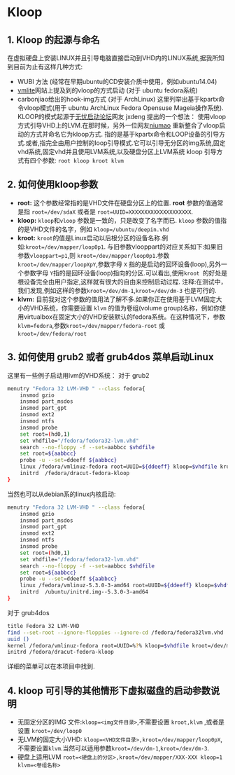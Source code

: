 # Kloop 
## 1. Kloop 的起源与命名

在虚拟硬盘上安装LINUX并且引导电脑直接启动到VHD内的LINUX系统,据我所知到目前为止有这样几种方式:
+ WUBI 方法 (经常在早期ubuntu的CD安装介质中使用，例如ubuntu14.04)
+ [vmlite](http://www.vmlite.org/)网站上提及到的vloop的方式启动 (对于 ubuntu fedora系统)
+ carbonjiao给出的hook-img方式 (对于 ArchLinux) 
这里列举出基于kpartx命令vloop模式(用于 ubuntu ArchLinux Fedora Opensuse Mageia操作系统). KLOOP的模式起源于[无忧启动论坛](http://bbs.wuyou.net/forum.php)网友 jxdeng 提出的一个想法： 使用vloop方式引导VHD上的LVM.在那时候，另外一位网友[niumao](http://bbs.c3.wuyou.net/home.php?mod=space&uid=434443) 重新整合了vloop启动的方式并命名它为kloop方式. 指的是基于kpartx命令和LOOP设备的引导方式.或者,指完全由用户控制的loop引导模式.它可以引导无分区的img系统,固定vhd系统,固定vhd并且使用LVM系统,以及硬盘分区上LVM系统
kloop 引导方式有四个参数: `root kloop kroot klvm`
## 2. 如何使用kloop参数
+ **root:** 这个参数经常指的是VHD文件在硬盘分区上的位置. **root** 参数的值通常是指 `root=/dev/sdaX` 或者是 `root=UUID=XXXXXXXXXXXXXXXXXXXX`.
+ **kloop:** `kloop`和`vloop` 参数是一致的，只是改变了名字而已. `kloop` 参数的值指的是VHD文件的名字，例如 `kloop=/ubuntu/deepin.vhd`
+ **kroot:** `kroot`的值是Linux启动以后根分区的设备名称.例如:`kroot=/dev/mapper/loop0p1`. 与旧参数vlooppart的对应关系如下:如果旧参数`vlooppart=p1`,则 `kroot=/dev/mapper/loop0p1`.参数`kroot=/dev/mapper/loopXpY`,参数字母 `X` 指的是启动的回环设备(loop),另外一个参数字母 `Y`指的是回环设备(loop)指向的分区.可以看出,使用`kroot `的好处是根设备完全由用户指定,这样就有很大的自由来控制启动过程. 
注释:在测试中，我们发现,例如这样的参数`kroot=/dev/dm-1`,`kroot=/dev/dm-3` 也是可行的.
+ **klvm:** 目前我对这个参数的值用法了解不多.如果你正在使用基于LVM固定大小的VHD系统，你需要设置 `klvm` 的值为卷组(volume group)名称，例如你使用virtualbox在固定大小的VHD安装默认的fedora系统。在这种情况下，参数`klvm=fedora`,参数`kroot=/dev/mapper/fedora-root` 或 `kroot=/dev/fedora/root`
## 3. 如何使用 grub2 或者 grub4dos 菜单启动Linux 
这里有一些例子启动用lvm的VHD系统：
对于 grub2
```bash
menutry "Fedora 32 LVM-VHD " --class fedora{
    insmod gzio
    insmod part_msdos
    insmod part_gpt
    insmod ext2
    insmod ntfs
    insmod probe
    set root=(hd0,1)
    set vhdfile="/fedora/fedora32-lvm.vhd"
    search --no-floppy -f --set=aabbcc $vhdfile
    set root=${aabbcc}
    probe -u --set=ddeeff ${aabbcc}
    linux /fedora/vmlinuz-fedora root=UUID=${ddeeff} kloop=$vhdfile kroot=/dev/mapper/fedora-root klvm=fedora
    initrd	/fedora/dracut-fedora-kloop
}
```
当然也可以从debian系的linux内核启动:
```bash
menutry "Fedora 32 LVM-VHD " --class fedora{
    insmod gzio
    insmod part_msdos
    insmod part_gpt
    insmod ext2
    insmod ntfs
    insmod probe
    set root=(hd0,1)
    set vhdfile="/fedora/fedora32-lvm.vhd"
    search --no-floppy -f --set=aabbcc $vhdfile
    set root=${aabbcc}
    probe -u --set=ddeeff ${aabbcc}
    linux /fedora/vmlinuz-5.3.0-3-amd64 root=UUID=${ddeeff} kloop=$vhdfile kroot=/dev/mapper/fedora-root klvm=fedora
    initrd	/ubuntu/initrd.img--5.3.0-3-amd64
}
```
对于 grub4dos
```bash
title Fedora 32 LVM-VHD
find --set-root --ignore-floppies --ignore-cd /fedora/fedora32lvm.vhd
uuid ()
kernel /fedora/vmlinuz-fedora root=UUID=%?% kloop=$vhdfile kroot=/dev/mapper/fedora-root klvm=fedora
initrd /fedora/dracut-fedora-kloop
```
详细的菜单可以在本项目中找到.
## 4. kloop 可引导的其他情形下虚拟磁盘的启动参数说明
+ 无固定分区的IMG 文件:`kloop=<img文件目录>`,不需要设置 `kroot,klvm` ,或者是设置 `kroot=/dev/loop0`
+ 无LVM的固定大小VHD: `kloop=<VHD文件目录>,kroot=/dev/mapper/loop0pX`,不需要设置`klvm`.当然可以适用参数`kroot=/dev/dm-1`,`kroot=/dev/dm-3`.
+ 硬盘上适用LVM `root=<硬盘上的分区>,kroot=/dev/mapper/XXX-XXX kloop=1 klvm=<卷组名称>`

